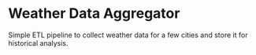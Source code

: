 # Weather Data Aggregator
Simple ETL pipeline to collect weather data for a few cities and store it for historical analysis.
